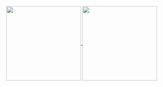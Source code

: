<a href="https://github.com/syntax-tm">
  <img height=200 align="center" src="https://github-readme-stats-chi-ecru.vercel.app/api?username=syntax-tm&include_all_commits=true&show_icons=true&theme=dark&rank_icon=github" />
</a>
<a href="https://github.com/syntax-tm">
  <img height=200 align="center" src="https://github-readme-stats-chi-ecru.vercel.app/api/top-langs?username=syntax-tm&layout=compact&langs_count=8&card_width=320&hide=visual%20basic%20.net,xslt,css&theme=dark" />
</a>
